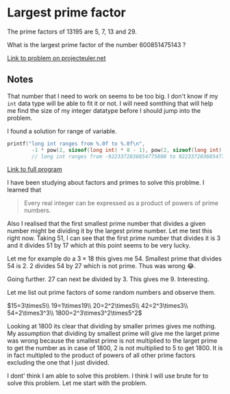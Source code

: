 # Largest prime factor

The prime factors of 13195 are 5, 7, 13 and 29.

What is the largest prime factor of the number 600851475143 ?

[Link to problem on projecteuler.net](https://projecteuler.net/problem=3)

## Notes

That number that I need to work on seems to be too big. I don't know if my `int` data type will be able to fit it or not. I will need somthing that will help me find the size of my integer datatype before I should jump into the problem.

I found a solution for range of variable.

```cpp
printf("long int ranges from %.0f to %.0f\n", 
        -1 * pow(2, sizeof(long int) * 8 - 1), pow(2, sizeof(long int) * 8 - 1) - 1);
        // long int ranges from -9223372036854775808 to 9223372036854775808
```

[Link to full program](../My%20Tools/Range%20of%20datatype/README.md)

I have been studying about factors and primes to solve this problme. I learned that
> Every real integer can be expressed as a product of powers of prime numbers.

Also I realised that the first smallest prime number that divides a given number might be dividing it by the largest prime number. Let me test this right now.
Taking $51$, I can see that the first prime number that divides it is $3$ and it divides $51$ by $17$ which at this point seems to be very lucky.

Let me for example do a $3\times 18$ this gives me $54$. Smallest prime that divides $54$ is $2$. $2$ divides 54 by $27$ which is not prime. Thus was wrong :joy:.

Going further. $27$ can next be divided by $3$. This gives me $9$. Interesting. 

Let me list out prime factors of some random numbers and observe them. 

$15=3\times5\\
19=1\times19\\
20=2^2\times5\\
42=2^3\times3\\
54=2\times3^3\\
1800=2^3\times3^2\times5^2$

Looking at 1800 its clear that dividing by smaller primes gives me nothing. My assumption that dividing by smallest prime will give me the larget prime was wrong because the smallest prime is not multiplied to the larget prime to get the number as in case of $1800$, $2$ is not multiplied to $5$ to get 1800. It is in fact multipled to the product of powers of all other prime factors excluding the one that I just divided.

I dont' think I am able to solve this problem. I think I will use brute for to solve this problem. Let me start with the problem.
